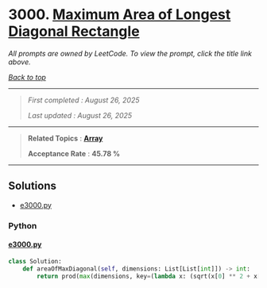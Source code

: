 # 3000. [Maximum Area of Longest Diagonal Rectangle](<https://leetcode.com/problems/maximum-area-of-longest-diagonal-rectangle>)

*All prompts are owned by LeetCode. To view the prompt, click the title link above.*

*[Back to top](<../README.md>)*

------

> *First completed : August 26, 2025*
>
> *Last updated : August 26, 2025*

------

> **Related Topics** : **[Array](<by_topic/Array.md>)**
>
> **Acceptance Rate** : **45.78 %**

------

## Solutions

- [e3000.py](<../my-submissions/e3000.py>)
### Python
#### [e3000.py](<../my-submissions/e3000.py>)
```Python
class Solution:
    def areaOfMaxDiagonal(self, dimensions: List[List[int]]) -> int:
        return prod(max(dimensions, key=(lambda x: (sqrt(x[0] ** 2 + x[1] ** 2), prod(x)))))
```


